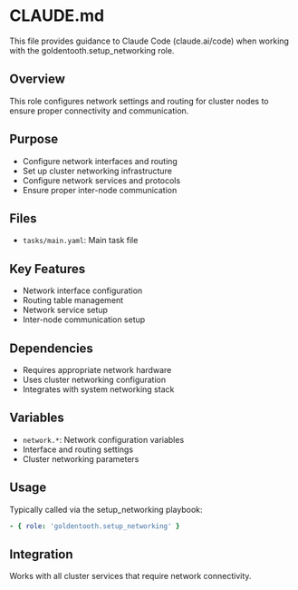 # CLAUDE.md

This file provides guidance to Claude Code (claude.ai/code) when working with the goldentooth.setup_networking role.

## Overview

This role configures network settings and routing for cluster nodes to ensure proper connectivity and communication.

## Purpose

- Configure network interfaces and routing
- Set up cluster networking infrastructure
- Configure network services and protocols
- Ensure proper inter-node communication

## Files

- `tasks/main.yaml`: Main task file

## Key Features

- Network interface configuration
- Routing table management
- Network service setup
- Inter-node communication setup

## Dependencies

- Requires appropriate network hardware
- Uses cluster networking configuration
- Integrates with system networking stack

## Variables

- `network.*`: Network configuration variables
- Interface and routing settings
- Cluster networking parameters

## Usage

Typically called via the setup_networking playbook:
```yaml
- { role: 'goldentooth.setup_networking' }
```

## Integration

Works with all cluster services that require network connectivity.